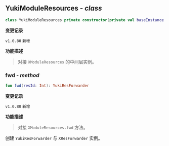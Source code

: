 ## YukiModuleResources *- class*

```kotlin
class YukiModuleResources private constructor(private val baseInstance: XModuleResources) : Resources
```

**变更记录**

`v1.0.80` `新增`

**功能描述**

> 对接 `XModuleResources` 的中间层实例。

### fwd *- method*

```kotlin
fun fwd(resId: Int): YukiResForwarder
```

**变更记录**

`v1.0.80` `新增`

**功能描述**

> 对接 `XModuleResources.fwd` 方法。

创建 `YukiResForwarder` 与 `XResForwarder` 实例。